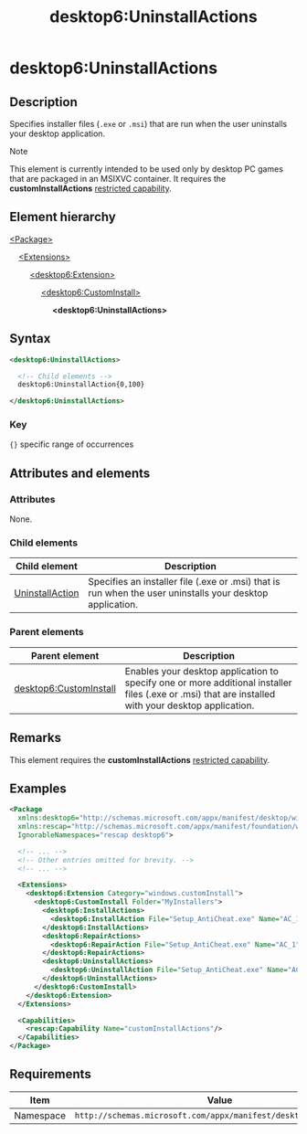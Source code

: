 ﻿---
title: desktop6:UninstallActions
description: Specifies installer files (.exe or .msi) that are run when the user uninstalls your desktop application.
ms.date: 04/19/2019
ms.topic: reference
keywords: windows 10, uwp, schema, manifest, desktop, extension 
ms.custom: 19H1
---

# desktop6:UninstallActions

## Description

Specifies installer files (`.exe` or `.msi`) that are run when the user uninstalls your desktop application.

> [!NOTE]
> This element is currently intended to be used only by desktop PC games that are packaged in an MSIXVC container. It requires the **customInstallActions** [restricted capability](/windows/uwp/packaging/app-capability-declarations#restricted-capabilities).

## Element hierarchy

[\<Package\>](element-package.md)

&nbsp;&nbsp;&nbsp;&nbsp;[\<Extensions\>](element-extensions.md)

&nbsp;&nbsp;&nbsp;&nbsp; &nbsp;&nbsp;&nbsp;&nbsp;[\<desktop6:Extension\>](element-desktop6-package-extension.md)

&nbsp;&nbsp;&nbsp;&nbsp; &nbsp;&nbsp;&nbsp;&nbsp; &nbsp;&nbsp;&nbsp;&nbsp;[\<desktop6:CustomInstall\>](element-desktop6-custominstall.md)

&nbsp;&nbsp;&nbsp;&nbsp; &nbsp;&nbsp;&nbsp;&nbsp; &nbsp;&nbsp;&nbsp;&nbsp; &nbsp;&nbsp;&nbsp;&nbsp;**\<desktop6:UninstallActions\>**

## Syntax

```xml
<desktop6:UninstallActions>

  <!-- Child elements -->
  desktop6:UninstallAction{0,100}

</desktop6:UninstallActions>
```

### Key

`{}` specific range of occurrences

## Attributes and elements

### Attributes

None.

### Child elements

| Child element | Description |
|-|-|
| [UninstallAction](element-desktop6-uninstallaction.md) | Specifies an installer file (.exe or .msi) that is run when the user uninstalls your desktop application. |

### Parent elements

| Parent element | Description |
|-|-|
| [desktop6:CustomInstall](element-desktop6-custominstall.md) | Enables your desktop application to specify one or more additional installer files (.exe or .msi) that are installed with your desktop application.  |

## Remarks

This element requires the **customInstallActions** [restricted capability](/windows/uwp/packaging/app-capability-declarations#restricted-capabilities).

## Examples

```xml
<Package
  xmlns:desktop6="http://schemas.microsoft.com/appx/manifest/desktop/windows10/6"
  xmlns:rescap="http://schemas.microsoft.com/appx/manifest/foundation/windows10/restrictedcapabilities"
  IgnorableNamespaces="rescap desktop6">

  <!-- ... -->
  <!-- Other entries omitted for brevity. -->
  <!-- ... -->

  <Extensions>
    <desktop6:Extension Category="windows.customInstall">
      <desktop6:CustomInstall Folder="MyInstallers">
        <desktop6:InstallActions>
          <desktop6:InstallAction File="Setup_AntiCheat.exe" Name="AC_1" Arguments="/add /silent" />
        </desktop6:InstallActions>
        <desktop6:RepairActions>
          <desktop6:RepairAction File="Setup_AntiCheat.exe" Name="AC_1" Arguments="/add /silent /force" />
        </desktop6:RepairActions>
        <desktop6:UninstallActions>
          <desktop6:UninstallAction File="Setup_AntiCheat.exe" Name="AC_1" Arguments="/remove /silent" />
        </desktop6:UninstallActions>
      </desktop6:CustomInstall>
    </desktop6:Extension>
  </Extensions>

  <Capabilities>
    <rescap:Capability Name="customInstallActions"/>
  </Capabilities>
</Package>
```

## Requirements

| Item  | Value  |
|--|--|
| Namespace | `http://schemas.microsoft.com/appx/manifest/desktop/windows10/6` |
